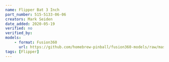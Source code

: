 ```yaml
---
name: Flipper Bat 3 Inch
part_number: 515-5133-06-06
creators: Mark Seiden
date_added: 2020-05-19
verified: no
verified_by:
models: 
    - format: Fusion360
      url: https://github.com/homebrew-pinball/fusion360-models/raw/master/flippers/Flipper%20Bat%203%20Inch%20515-5133-06-06.f3d
tags: [Flipper]
---
```


